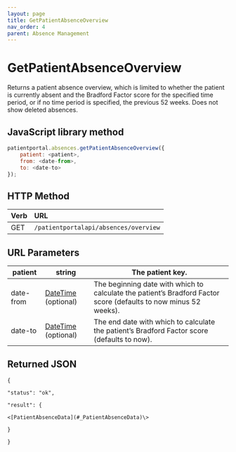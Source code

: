 ```yaml
---
layout: page
title: GetPatientAbsenceOverview
nav_order: 4
parent: Absence Management
---
```


# GetPatientAbsenceOverview

Returns a patient absence overview, which is limited to whether the patient is currently absent and the Bradford Factor score for the specified time period, or if no time period is specified, the previous 52 weeks. Does not show deleted absences.

## JavaScript library method

```javascript
patientportal.absences.getPatientAbsenceOverview({
    patient: <patient>,
    from: <date-from>,
    to: <date-to>
});
```

## HTTP Method

| Verb | URL                                               |
|:-----|:--------------------------------------------------|
| GET | `/patientportalapi/absences/overview` |

## URL Parameters

| patient | string | The patient key. |
| --- | --- | --- |
| date-from | [DateTime](#_DateTime) (optional) | The beginning date with which to calculate the patient’s Bradford Factor score (defaults to now minus 52 weeks). |
| date-to | [DateTime](#_DateTime) (optional) | The end date with which to calculate the patient’s Bradford Factor score (defaults to now). |

## Returned JSON

```
{

"status": "ok",

"result": {

<[PatientAbsenceData](#_PatientAbsenceData)\>

}

}
```
